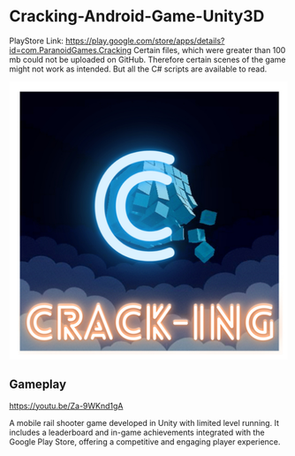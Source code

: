 # Cracking-Android-Game-Unity3D
PlayStore Link: https://play.google.com/store/apps/details?id=com.ParanoidGames.Cracking
Certain files, which were greater than 100 mb could not be uploaded on GitHub. Therefore certain scenes of the game might not work as intended. But all the C# scripts are available to read.

![Cracking icon](https://raw.githubusercontent.com/PranavMishra17/Cracking-Android-Game-Unity3D/main/unnamed%20(3).png)

## Gameplay
https://youtu.be/Za-9WKnd1gA

A mobile rail shooter game developed in Unity with limited level running. It includes a leaderboard and in-game achievements integrated with the Google Play Store, offering a competitive and engaging player experience.

